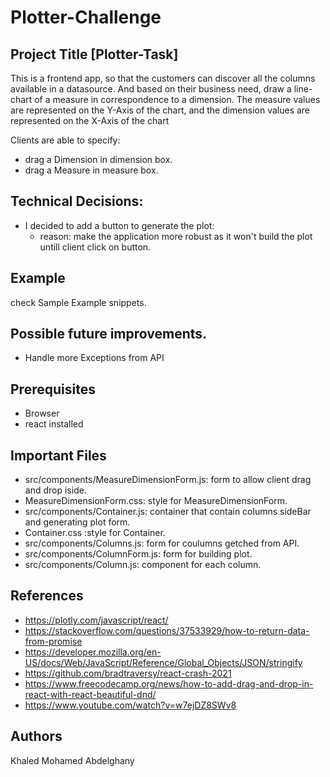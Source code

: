 # Plotter-Challenge
## Project Title [Plotter-Task]

This is  a frontend app, so that the customers can discover all the columns available in a datasource. And based on their business
need, draw a line-chart of a measure in correspondence to a dimension. The measure values are represented on the Y-Axis of the chart, and the
dimension values are represented on the X-Axis of the chart

Clients are able to specify:
* drag a Dimension in dimension box.
* drag a Measure in measure box.

## Technical Decisions:
* I decided to add a button to generate the plot:
  - reason: make the application more robust as it won't build the plot untill client click on button.

## Example
check Sample Example snippets.

## Possible future improvements.
* Handle more Exceptions from API

## Prerequisites
* Browser
* react installed

## Important Files

 * src/components/MeasureDimensionForm.js: form to allow client drag and drop iside.
 * MeasureDimensionForm.css: style for MeasureDimensionForm.
 * src/components/Container.js: container that contain columns sideBar and generating plot form.
 * Container.css :style for Container.
 * src/components/Columns.js: form for coulumns getched from API.
 * src/components/ColumnForm.js: form for building plot.
 * src/components/Column.js: component for each column.
 

## References 
 *  https://plotly.com/javascript/react/
 *  https://stackoverflow.com/questions/37533929/how-to-return-data-from-promise
 *  https://developer.mozilla.org/en-US/docs/Web/JavaScript/Reference/Global_Objects/JSON/stringify
 *  https://github.com/bradtraversy/react-crash-2021
 *  https://www.freecodecamp.org/news/how-to-add-drag-and-drop-in-react-with-react-beautiful-dnd/
 * https://www.youtube.com/watch?v=w7ejDZ8SWv8
 
## Authors
 Khaled Mohamed Abdelghany

